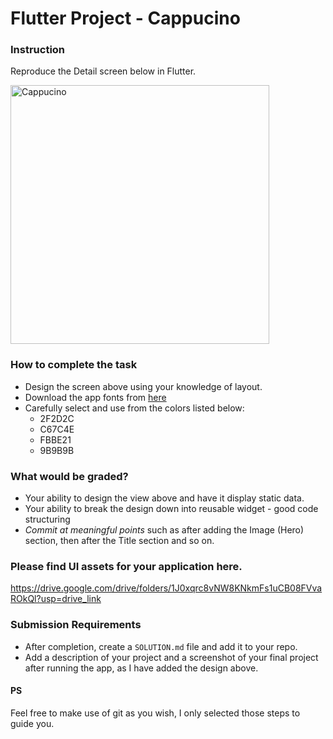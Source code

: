 # Flutter Project - Cappucino

### Instruction

Reproduce the Detail screen below in Flutter.

<img width="414" alt="Cappucino" src="https://github.com/wptechprodigy/capuccino/assets/22558674/2ffe4613-e0dc-439d-b4f7-8c6199e719ee">

### How to complete the task

- Design the screen above using your knowledge of layout. 
- Download the app fonts from [here](https://fonts.google.com/specimen/Sora?query=sora)
- Carefully select and use from the colors listed below:
    -  2F2D2C
    -  C67C4E
    -  FBBE21
    -  9B9B9B

### What would be graded?

- Your ability to design the view above and have it display static data. 
- Your ability to break the design down into reusable widget - good code structuring
- _Commit at meaningful points_ such as after adding the Image (Hero) section, then after the Title section and so on.

### Please find UI assets for your application here. 

https://drive.google.com/drive/folders/1J0xqrc8vNW8KNkmFs1uCB08FVvaROkQl?usp=drive_link

### Submission Requirements

- After completion, create a `SOLUTION.md` file and add it to your repo.
- Add a description of your project and a screenshot of your final project after running the app, as I have added the design above.

#### PS

Feel free to make use of git as you wish, I only selected those steps to guide you. 
